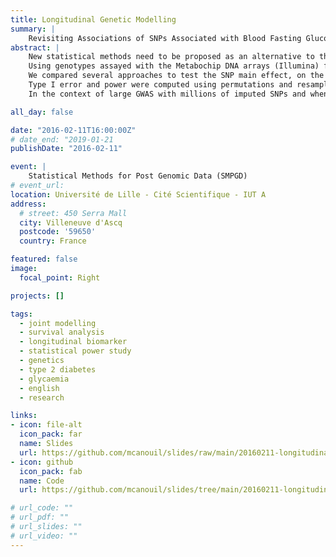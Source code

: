 ```yaml
---
title: Longitudinal Genetic Modelling
summary: |
    Revisiting Associations of SNPs Associated with Blood Fasting Glucose in Normoglycemic Individuals.
abstract: |
    New statistical methods need to be proposed as an alternative to the current cross-sectional design predominantly used in genome-wide association studies (GWAS). When longitudinal (repeated) measures of a trait are available, an efficient modelling of the temporal trajectories is expected to increase statistical power to detect genetic loci associated with that trait.  
    Using genotypes assayed with the Metabochip DNA arrays (Illumina) from 4,500 subjects recruited in the French cohort D.E.S.I.R. (Données Épidémiologiques sur le Syndrome d’Insulino-Résistance), we re-examine published GWAS findings for some confirmed loci associated with fasting plasma glucose (FPG).  
    We compared several approaches to test the SNP main effect, on the one hand, and to test the interaction SNP-by-time effect, on the other hand. For the former, we compared five methods: linear regression models using only baseline measures or using the average of measures across all time-points, Two-Step approach with random intercept, Generalised Estimating Equations (GEE) and Linear Mixed Model (LMM); while for the latter we compared Two-Step approach with random slope, Conditional Two-Step, GEE and LMM with interaction term.  
    Type I error and power were computed using permutations and resampling procedures on the full dataset for the SNP effect, and using numerical simulations for the interaction effect. Across all models tested, the type I error was not inflated. In contrast, power analysis sometimes showed an increased statistical power for the baseline approach compared to methods dealing with repeated measures of FPG. We provide mathematical conditions showing why this counterintuitive situation might happen.  
    In the context of large GWAS with millions of imputed SNPs and when repeated measures are available for exploration, implementing methods which approximate a full longitudinal model seems at present the most efficient and fastest way to identify genetic associations without major loss in power. More importantly, these approximate methods run much faster than the full modelling approaches like GEE or LMM and could help picking the most associated SNPs for further testing in full models.

all_day: false

date: "2016-02-11T16:00:00Z"
# date_end: "2019-01-21
publishDate: "2016-02-11"

event: |
    Statistical Methods for Post Genomic Data (SMPGD)
# event_url:
location: Université de Lille - Cité Scientifique - IUT A
address:
  # street: 450 Serra Mall
  city: Villeneuve d'Ascq
  postcode: '59650'
  country: France

featured: false
image:
  focal_point: Right

projects: []

tags:
  - joint modelling
  - survival analysis
  - longitudinal biomarker
  - statistical power study
  - genetics
  - type 2 diabetes
  - glycaemia
  - english
  - research

links:
- icon: file-alt
  icon_pack: far
  name: Slides
  url: https://github.com/mcanouil/slides/raw/main/20160211-longitudinal-genetic-modelling/20160211-longitudinal-genetic-modelling.pdf
- icon: github
  icon_pack: fab
  name: Code
  url: https://github.com/mcanouil/slides/tree/main/20160211-longitudinal-genetic-modelling

# url_code: ""
# url_pdf: ""
# url_slides: ""
# url_video: ""
---
```

